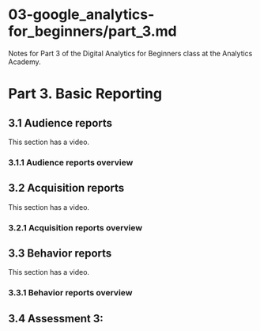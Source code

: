 # 03-google_analytics-for_beginners/part_3.md

Notes for Part 3 of the Digital Analytics for Beginners class at the Analytics Academy.

# Part 3. Basic Reporting

## 3.1 Audience reports

This section has a video.

### 3.1.1 Audience reports overview

## 3.2 Acquisition reports

This section has a video.

### 3.2.1 Acquisition reports overview

## 3.3 Behavior reports

This section has a video.

### 3.3.1 Behavior reports overview

## 3.4 Assessment 3:


